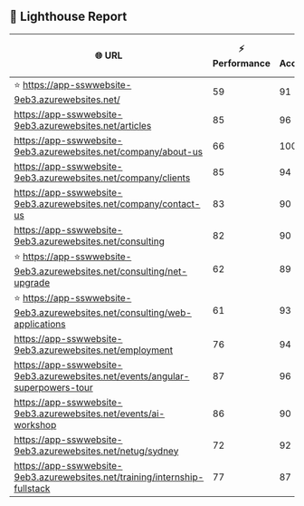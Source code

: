 ## 🚀 Lighthouse Report

| 🌐 URL | ⚡ Performance | ♿ Accessibility | ✅ Best Practices | 🔍 SEO | 📦 Bundle Size | 🗑️ Unused Bundle |
| --- | ----------- | ------------- | -------------- | --- | ---------------- | ---------------- |
| ⭐ https://app-sswwebsite-9eb3.azurewebsites.net/ | 59 | 91 | 78 | 100 | 7.80 MB | 4.83 MB |
| https://app-sswwebsite-9eb3.azurewebsites.net/articles | 85 | 96 | 78 | 92 | 4.26 MB | 2.01 MB |
| https://app-sswwebsite-9eb3.azurewebsites.net/company/about-us | 66 | 100 | 78 | 100 | 4.16 MB | 2.01 MB |
| https://app-sswwebsite-9eb3.azurewebsites.net/company/clients | 85 | 94 | 78 | 100 | 4.55 MB | 2.21 MB |
| https://app-sswwebsite-9eb3.azurewebsites.net/company/contact-us | 83 | 90 | 78 | 92 | 7.53 MB | 4.63 MB |
| https://app-sswwebsite-9eb3.azurewebsites.net/consulting | 82 | 90 | 74 | 100 | 7.80 MB | 4.83 MB |
| ⭐ https://app-sswwebsite-9eb3.azurewebsites.net/consulting/net-upgrade | 62 | 89 | 59 | 85 | 7.81 MB | 4.82 MB |
| ⭐ https://app-sswwebsite-9eb3.azurewebsites.net/consulting/web-applications | 61 | 93 | 59 | 85 | 7.80 MB | 4.83 MB |
| https://app-sswwebsite-9eb3.azurewebsites.net/employment | 76 | 94 | 78 | 100 | 4.41 MB | 1.98 MB |
| https://app-sswwebsite-9eb3.azurewebsites.net/events/angular-superpowers-tour | 87 | 96 | 74 | 100 | 7.57 MB | 4.68 MB |
| https://app-sswwebsite-9eb3.azurewebsites.net/events/ai-workshop | 86 | 90 | 74 | 92 | 7.55 MB | 4.67 MB |
| https://app-sswwebsite-9eb3.azurewebsites.net/netug/sydney | 72 | 92 | 78 | 92 | 4.64 MB | 2.30 MB |
| https://app-sswwebsite-9eb3.azurewebsites.net/training/internship-fullstack | 77 | 87 | 74 | 100 | 4.15 MB | 1.98 MB |